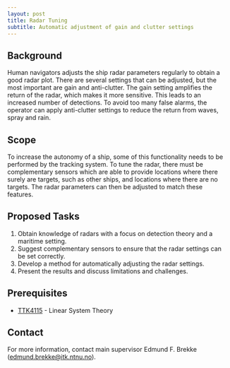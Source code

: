 ```yaml
---
layout: post
title: Radar Tuning
subtitle: Automatic adjustment of gain and clutter settings
---
```

## Background
Human navigators adjusts the ship radar parameters regularly to obtain a good radar plot. There are several settings that can be adjusted, but the most important are gain and anti-clutter. The gain setting amplifies the return of the radar, which makes it more sensitive. This leads to an increased number of detections. To avoid too many false alarms, the operator can apply anti-clutter settings to reduce the return from waves, spray and rain.

## Scope
To increase the autonomy of a ship, some of this functionality needs to be performed by the tracking system. To tune the radar, there must be complementary sensors which are able to provide locations where there surely are targets, such as other ships, and locations where there are no targets. The radar parameters can then be adjusted to match these features.

## Proposed Tasks
1. Obtain knowledge of radars with a focus on detection theory and a maritime setting.
2. Suggest complementary sensors to ensure that the radar settings can be set correctly.
3. Develop a method for automatically adjusting the radar settings.
4. Present the results and discuss limitations and challenges.

## Prerequisites
* [TTK4115](http://www.ntnu.edu/studies/courses/TTK4115) - Linear System Theory

## Contact 
For more information, contact main supervisor Edmund F. Brekke (<edmund.brekke@itk.ntnu.no>).
